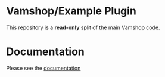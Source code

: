# Vamshop/Example Plugin

This repository is a **read-only** split of the main Vamshop code.

# Documentation

Please see the [documentation](http://docs.vamshop.com/3.0)
